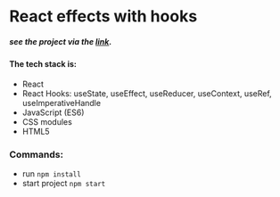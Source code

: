 # React effects with hooks

##### see the project via the [link](https://jade-blancmange-245f4a.netlify.app/).

#### The tech stack is:

- React
- React Hooks: useState, useEffect, useReducer, useContext, useRef, useImperativeHandle
- JavaScript (ES6)
- CSS modules
- HTML5



### Commands:
- run `npm install`
- start project `npm start`


